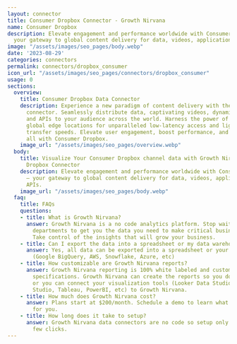 ```yaml
---
layout: connector
title: Consumer Dropbox Connector - Growth Nirvana
name: Consumer Dropbox
description: Elevate engagement and performance worldwide with Consumer Dropbox –
  your gateway to global content delivery for data, videos, applications, and APIs.
image: "/assets/images/seo_pages/body.webp"
date: '2023-08-29'
categories: connectors
permalink: connectors/dropbox_consumer
icon_url: "/assets/images/seo_pages/connectors/dropbox_consumer"
usage: 0
sections:
  overview:
    title: Consumer Dropbox Data Connector
    description: Experience a new paradigm of content delivery with the Consumer Dropbox
      connector. Seamlessly distribute data, captivating videos, dynamic applications,
      and APIs to your audience across the world. Harness the power of our cutting-edge
      global edge locations for unparalleled low-latency access and lightning-fast
      transfer speeds. Elevate user engagement, boost performance, and ensure security,
      all with Consumer Dropbox.
    image_url: "/assets/images/seo_pages/overview.webp"
  body:
    title: Visualize Your Consumer Dropbox channel data with Growth Nirvana's Consumer
      Dropbox Connector
    description: Elevate engagement and performance worldwide with Consumer Dropbox
      – your gateway to global content delivery for data, videos, applications, and
      APIs.
    image_url: "/assets/images/seo_pages/body.webp"
  faq:
    title: FAQs
    questions:
    - title: What is Growth Nirvana?
      answer: Growth Nirvana is a no code analytics platform. Stop waiting for other
        departments to get you the data you need to make critical business decisions.
        Take control of the insights that will grow your business.
    - title: Can I export the data into a spreadsheet or my data warehouse?
      answer: Yes, all data can be exported into a spreadsheet or your data warehouse
        (Google BigQuery, AWS, Snowflake, Azure, etc)
    - title: How customizable are Growth Nirvana reports?
      answer: Growth Nirvana reporting is 100% white labeled and customized to your
        specifications. Growth Nirvana can create the reports so you don’t have to
        or you can connect your visualization tools (Looker Data Studio/Google Data
        Studio, Tableau, PowerBI, etc) to Growth Nirvana.
    - title: How much does Growth Nirvana cost?
      answer: Plans start at $200/month. Schedule a demo to learn what plan is best
        for you.
    - title: How long does it take to setup?
      answer: Growth Nirvana data connectors are no code so setup only requires a
        few clicks.
---
```

